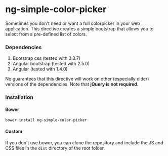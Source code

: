 # ng-simple-color-picker

Sometimes you don't need or want a full colorpicker in your web application. This directive creates a simple bootstrap that allows you to select from a pre-defined list of colors.

### Dependencies

1. Bootstrap css (tested with 3.3.7)
2. Angular bootstrap (tested with 2.5.0)
3. Angular (tested with 1.4.0)

No guarantees that this directive will work on other (especially older) versions of the dependencies. Note that **jQuery is not required**.

### Installation

#### Bower
```
bower install ng-simple-color-picker
```

#### Custom
If you don't use bower, you can clone the repository and include the JS and CSS files in the `dist` directory of the root folder.
